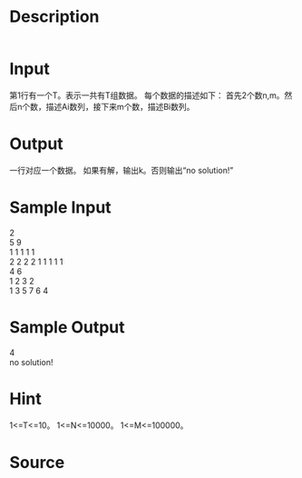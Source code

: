 
# Description

<div class="content"><p><img border="0" src="source/bzoj/1462/img/aHR0cHM6Ly9seWRzeS5jb20vSnVkZ2VPbmxpbmUvaW1hZ2VzLzE0NjIuanBn.jpg" alt=""/></p></div>

# Input

<div class="content"><p>第1行有一个T。表示一共有T组数据。 每个数据的描述如下： 首先2个数n,m。然后n个数，描述Ai数列，接下来m个数，描述Bi数列。</p></div>

# Output

<div class="content"><p>一行对应一个数据。 如果有解，输出k。否则输出“no solution!”</p></div>

# Sample Input

<div class="content"><span class="sampledata">2<br/>
5 9<br/>
1 1 1 1 1<br/>
2 2 2 2 1 1 1 1 1<br/>
4 6<br/>
1 2 3 2<br/>
1 3 5 7 6 4</span></div>

# Sample Output

<div class="content"><span class="sampledata">4<br/>
no solution!<br/>
</span></div>

# Hint

<div class="content"><p></p><p>1&lt;=T&lt;=10。 1&lt;=N&lt;=10000。 1&lt;=M&lt;=100000。</p><p></p></div>

# Source

<div class="content"><p><a href="problemset.php?search="></a></p></div>

